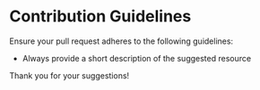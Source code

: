 # Contribution Guidelines

Ensure your pull request adheres to the following guidelines:

- Always provide a short description of the suggested resource

Thank you for your suggestions!

